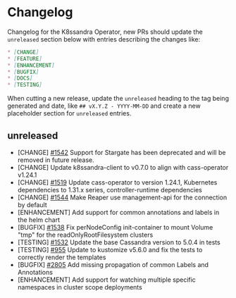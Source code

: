 # Changelog

Changelog for the K8ssandra Operator, new PRs should update the `unreleased` section below with entries describing the changes like:

```markdown
* [CHANGE]
* [FEATURE]
* [ENHANCEMENT]
* [BUGFIX]
* [DOCS]
* [TESTING]
```

When cutting a new release, update the `unreleased` heading to the tag being generated and date, like `## vX.Y.Z - YYYY-MM-DD` and create a new placeholder section for  `unreleased` entries.

## unreleased

* [CHANGE] [#1542](https://github.com/k8ssandra/k8ssandra-operator/issues/1542) Support for Stargate has been deprecated and will be removed in future release.
* [CHANGE] []() Update k8ssandra-client to v0.7.0 to align with cass-operator v1.24.1
* [CHANGE] [#1519](https://github.com/k8ssandra/k8ssandra-operator/issues/1519) Update cass-operator to version 1.24.1, Kubernetes dependencies to 1.31.x series, controller-runtime dependencies
* [CHANGE] [#1544](https://github.com/k8ssandra/k8ssandra-operator/issues/1544) Make Reaper use management-api for the connection by default
* [ENHANCEMENT] Add support for common annotations and labels in the helm chart
* [BUGFIX] [#1538](https://github.com/k8ssandra/k8ssandra-operator/issues/1538) Fix perNodeConfig init-container to mount Volume "tmp" for the readOnlyRootFilesystem clusters
* [TESTING] [#1532](https://github.com/k8ssandra/k8ssandra-operator/issues/1532) Update the base Cassandra version to 5.0.4 in tests
* [TESTING] [#955](https://github.com/k8ssandra/k8ssandra-operator/issues/955) Update to kustomize v5.6.0 and fix the tests to correctly render the templates
* [BUGFIX] [#2805](https://github.com/riptano/mission-control/issues/2085) Add missing propagation of common Labels and Annotations
* [ENHANCEMENT] Add support for watching multiple specific namespaces in cluster scope deployments
